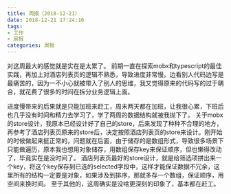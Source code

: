 ```yaml
---
title: 周报（2018-12-21）
date: 2018-12-21 17:24:16
tags:
- 工作
- 周报
categories: 周报
---
```

对这周最大的感觉就是实在是太累了。
前期一直在探索mobx和typescript的最佳实践，再加上对酒店列表页的逻辑不熟悉，导致进度非常慢。边看别人代码边写是最痛苦的，因为一不小心就被带入了别人的思维，我又觉得原来的代码写的过于耦合，就花费了很多的时间在拆分业务逻辑上面。
<!-- more-->
进度慢带来的后果就是只能加班来赶工，周末两天都在加班，让我很心累，下班后也几乎没有时间和精力去学习了，学了两周的数据结构就被我抛下了。
关于mobx的store设计，我原本已经设计好了自己的store，后来发现了种种不合理的地方，再参考了酒店列表页原来的store后，决定按照酒店列表页的store来设计。刚开始的时候做起来挺正常的，问题就在后面，由于储存的是数组形式，导致很多场景下只能做遍历，原本我也想用对象储存，用数组保存key来保证顺序，但也懒得改动了，毕竟实在是没时间了。
酒店列表页最好的store设计，就是给筛选项拼出来一个key，将这个key保存到已选的selected字段中，这样才能保证数据不冗余，这里所有的结构一定要是对象，如果涉及到排序，那就多存一个数组，保证顺序，用空间来换时间。
至于其他的，这周确实是没啥更深刻的印象了，基本都在赶工。